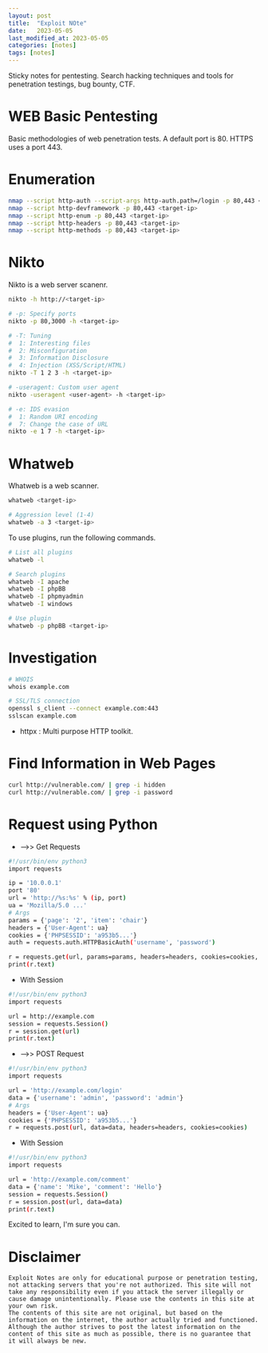 ```yaml
---
layout: post
title:  "Exploit NOte"
date:   2023-05-05
last_modified_at: 2023-05-05
categories: [notes]
tags: [notes]
---
```


Sticky notes for pentesting. Search hacking techniques and tools for penetration testings, bug bounty, CTF.

# WEB Basic Pentesting
Basic methodologies of web penetration tests. A default port is 80. HTTPS uses a port 443.

# Enumeration

```bash
nmap --script http-auth --script-args http-auth.path=/login -p 80,443 <target-ip>
nmap --script http-devframework -p 80,443 <target-ip>
nmap --script http-enum -p 80,443 <target-ip>
nmap --script http-headers -p 80,443 <target-ip>
nmap --script http-methods -p 80,443 <target-ip>
```

# Nikto
Nikto is a web server scanenr.
```bash
nikto -h http://<target-ip>

# -p: Specify ports
nikto -p 80,3000 -h <target-ip>

# -T: Tuning
#  1: Interesting files
#  2: Misconfiguration
#  3: Information Disclosure
#  4: Injection (XSS/Script/HTML)
nikto -T 1 2 3 -h <target-ip>

# -useragent: Custom user agent
nikto -useragent <user-agent> -h <target-ip>

# -e: IDS evasion
#  1: Random URI encoding
#  7: Change the case of URL
nikto -e 1 7 -h <target-ip>
```
# Whatweb
Whatweb is a web scanner.
```bash
whatweb <target-ip>

# Aggression level (1-4)
whatweb -a 3 <target-ip>
```
To use plugins, run the following commands.
```bash
# List all plugins
whatweb -l

# Search plugins
whatweb -I apache
whatweb -I phpBB
whatweb -I phpmyadmin
whatweb -I windows

# Use plugin
whatweb -p phpBB <target-ip>
```
# Investigation
```bash
# WHOIS
whois example.com

# SSL/TLS connection
openssl s_client --connect example.com:443
sslscan example.com
```
* httpx :
Multi purpose HTTP toolkit.

# Find Information in Web Pages
```bash
curl http://vulnerable.com/ | grep -i hidden
curl http://vulnerable.com/ | grep -i password
```

# Request using Python

* -->> Get Requests

```bash
#!/usr/bin/env python3
import requests

ip = '10.0.0.1'
port '80'
url = 'http://%s:%s' % (ip, port)
ua = 'Mozilla/5.0 ...'
# Args
params = {'page': '2', 'item': 'chair'}
headers = {'User-Agent': ua}
cookies = {'PHPSESSID': 'a953b5...'}
auth = requests.auth.HTTPBasicAuth('username', 'password')

r = requests.get(url, params=params, headers=headers, cookies=cookies, auth=auth)
print(r.text)
```

* With Session

```bash
#!/usr/bin/env python3
import requests

url = http://example.com
session = requests.Session()
r = session.get(url)
print(r.text)
```

* -->> POST Request

```bash
#!/usr/bin/env python3
import requests

url = 'http://example.com/login'
data = {'username': 'admin', 'password': 'admin'}
# Args
headers = {'User-Agent': ua}
cookies = {'PHPSESSID': 'a953b5...'}
r = requests.post(url, data=data, headers=headers, cookies=cookies)
```

* With Session

```bash
#!/usr/bin/env python3
import requests

url = 'http://example.com/comment'
data = {'name': 'Mike', 'comment': 'Hello'}
session = requests.Session()
r = session.post(url, data=data)
print(r.text)
```

Excited to learn, I'm sure you can. 
# Disclaimer
```
Exploit Notes are only for educational purpose or penetration testing, not attacking servers that you're not authorized. This site will not take any responsibility even if you attack the server illegally or cause damage unintentionally. Please use the contents in this site at your own risk.
The contents of this site are not original, but based on the information on the internet, the author actually tried and functioned. Although the author strives to post the latest information on the content of this site as much as possible, there is no guarantee that it will always be new.
```